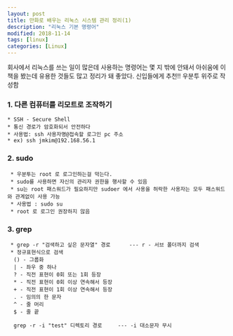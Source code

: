 ```yaml
---
layout: post
title: 만화로 배우는 리눅스 시스템 관리 정리(1) 
description: "리눅스 기본 명령어"
modified: 2018-11-14
tags: [linux]
categories: [Linux]
---
```


회사에서 리눅스를 쓰는 일이 많은데 사용하는 명령어는 몇 지 밖에 안돼서 
아쉬움에 이 책을 봤는데 유용한 것들도 많고 정리가 돼 좋았다. 
신입들에게 추천!!  우분투 위주로 작성함 

### 1. 다른 컴퓨터를 리모트로 조작하기 

    * SSH - Secure Shell 
    * 통신 경로가 암호화되서 안전하다 
    * 사용법: ssh 사용자명@접속할 로그인 pc 주소 
    * ex) ssh jmkim@192.168.56.1 
      
    

### 2. sudo 
   
     * 우분투는 root 로 로그인하는걸 막는다.  
     * sudo를 사용하면 자신의 관리자 권한을 행사할 수 있음 
     * su는 root 패스워드가 필요하지만 sudoer 에서 사용을 허락한 사용자는 모두 패스워드와 관계없이 사용 가능 
     * 사용법 : sudo su 
     * root 로 로그인 권장하지 않음 
     
### 3. grep 
      
     * grep -r "검색하고 싶은 문자열" 경로      --- r - 서브 폴더까지 검색
     * 정규표현식으로 검색 
      () - 그룹화 
      | - 좌우 중 하나 
      ? - 직전 표현이 0회 또는 1회 등장 
      * - 직전 표현이 0회 이상 연속해서 등장 
      + - 직전 표현이 1회 이상 연속해서 등장 
      . - 임의의 한 문자 
      ^ - 줄 머리 
      $ - 줄 끝 
      
      grep -r -i "test" 디렉토리 경로     --- -i 대소문자 무시 
      
      
      
      












